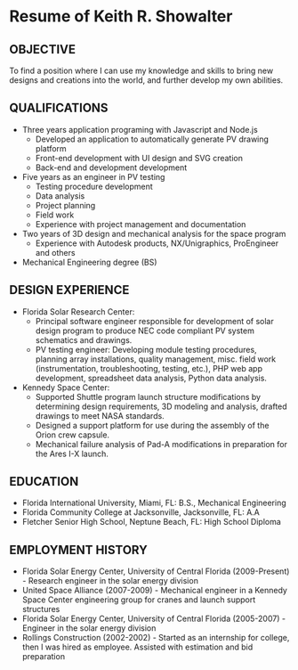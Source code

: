 # Resume of Keith R. Showalter

## OBJECTIVE

To find a position where I can use my knowledge and skills to bring new designs and creations into the world, and further develop my own abilities.


## QUALIFICATIONS
  * Three years application programing with Javascript and Node.js
    * Developed an application to automatically generate PV drawing platform
    * Front-end development with UI design and SVG creation
    * Back-end and development development
  * Five years as an engineer in PV testing
    * Testing procedure development
    * Data analysis
    * Project planning
    * Field work
    * Experience with project management and documentation
  * Two years of 3D design and mechanical analysis for the space program
    * Experience with Autodesk products, NX/Unigraphics, ProEngineer and others
  * Mechanical Engineering degree (BS)


## DESIGN EXPERIENCE
  * Florida Solar Research Center: 
    * Principal software engineer responsible for development of solar design program to produce NEC code compliant PV system schematics and drawings.
    * PV testing engineer: Developing module testing procedures, planning array installations, quality management, misc. field work (instrumentation, troubleshooting, testing, etc.), PHP web app development, spreadsheet data analysis, Python data analysis.
  * Kennedy Space Center: 
    * Supported Shuttle program launch structure modifications by determining design requirements, 3D modeling and analysis, drafted drawings to meet NASA standards.
    * Designed a support platform for use during the assembly of the Orion crew capsule.
    * Mechanical failure analysis of Pad-A modifications in preparation for the Ares I-X launch.
 

## EDUCATION
  * Florida International University, Miami, FL: B.S., Mechanical Engineering
  * Florida Community College at Jacksonville, Jacksonville, FL: A.A
  * Fletcher Senior High School, Neptune Beach, FL: High School Diploma


## EMPLOYMENT HISTORY
  * Florida Solar Energy Center, University of Central Florida (2009-Present) - Research engineer in the solar energy division
  * United Space Alliance (2007-2009) - Mechanical engineer in a Kennedy Space Center engineering group for cranes and launch support structures
  * Florida Solar Energy Center, University of Central Florida (2005-2007) - Engineer in the solar energy division
  * Rollings Construction (2002-2002) - Started as an internship for college, then I was hired as employee. Assisted with estimation and bid preparation
